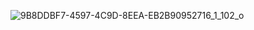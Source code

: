 ![9B8DDBF7-4597-4C9D-8EEA-EB2B90952716_1_102_o](https://github.com/user-attachments/assets/6de18061-ea59-4e41-beb1-ec87ff033534)
